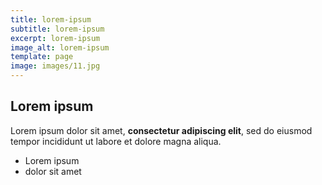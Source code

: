 ```yaml
---
title: lorem-ipsum
subtitle: lorem-ipsum
excerpt: lorem-ipsum
image_alt: lorem-ipsum
template: page
image: images/11.jpg
---
```

## Lorem ipsum

Lorem ipsum dolor sit amet, **consectetur adipiscing elit**, sed do eiusmod tempor incididunt ut labore et dolore magna aliqua.

- Lorem ipsum
- dolor sit amet